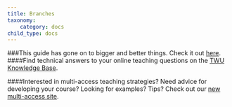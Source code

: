 ```yaml
---
title: Branches
taxonomy:
    category: docs
child_type: docs
---
```

###This guide has gone on to bigger and better things. Check it out [here](https://trinitywestern.teamdynamix.com/TDClient/1904/Portal/KB/ArticleDet?ID=146722).
####Find technical answers to your online teaching questions on the [TWU Knowledge Base](https://trinitywestern.teamdynamix.com/TDClient/1904/Portal/KB/?CategoryID=4747).

####Interested in multi-access teaching strategies? Need advice for developing your course? Looking for examples? Tips? Check out our [new multi-access site](https://multi-access.twu.ca).
<!--
GitHub allows users to create and edit a copy of a repo without changing the master branch, then, when collaborators have all decided that it is time, to merge the branch back into the master.

#### Watch *GitHub for Poets 1.2*

[plugin:youtube](https://youtu.be/oPpnCh7InLY)

-->
